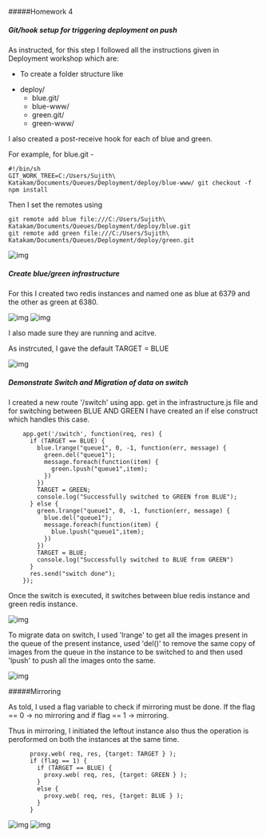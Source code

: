 #####Homework 4

##### Git/hook setup for triggering deployment on push

As instructed, for this step I followed all the instructions given in Deployment workshop which are:
- To create a folder structure like 
* deploy/
  * blue.git/
  * blue-www/
  * green.git/
  * green-www/

I also created a post-receive hook for each of blue and green.

For example, for blue.git -

```
#!/bin/sh
GIT_WORK_TREE=C:/Users/Sujith\ Katakam/Documents/Queues/Deployment/deploy/blue-www/ git checkout -f
npm install
```

Then I set the remotes using

```
git remote add blue file:///C:/Users/Sujith\ Katakam/Documents/Queues/Deployment/deploy/blue.git
git remote add green file:///C:/Users/Sujith\ Katakam/Documents/Queues/Deployment/deploy/green.git
```

![img](/screenshots/2img.jpg)

##### Create blue/green infrastructure

For this I created two redis instances and named one as blue at 6379 and the other as green at 6380.

![img](/screenshots/5img.jpg)
![img](/screenshots/3img.jpg)

I also made sure they are running and acitve.

As instrcuted, I gave the default TARGET = BLUE

![img](/screenshots/4img.jpg)

##### Demonstrate Switch and Migration of data on switch

I created a new route '/switch' using app. get in the infrastructure.js file and for switching between BLUE AND GREEN I have created an if else construct which handles this case.

```
    app.get('/switch', function(req, res) {
      if (TARGET == BLUE) {
        blue.lrange("queue1", 0, -1, function(err, message) {
          green.del("queue1");
          message.foreach(function(item) {
            green.lpush("queue1",item);
          })
        })
        TARGET = GREEN;
        console.log("Successfully switched to GREEN from BLUE");
      } else {
        green.lrange("queue1", 0, -1, function(err, message) {
          blue.del("queue1");
          message.foreach(function(item) {
            blue.lpush("queue1",item);
          })
        })
        TARGET = BLUE;
        console.log("Successfully switched to BLUE from GREEN")
      }
      res.send("switch done");
    });
```
Once the switch is executed, it switches between blue redis instance and green redis instance.

![img](/screenshots/7img.jpg)

To migrate data on switch, I used 'lrange' to get all the images present in the queue of the present instance, used 'del()' to remove the same copy of images from the queue in the instance to be switched to and then used 'lpush' to push all the images onto the same.

![img](/screenshots/6img.jpg)

#####Mirroring

As told, I used a flag variable to check if mirroring must be done. If the flag == 0 -> no mirroring and if flag == 1 -> mirroring.

Thus in mirroring, I initiated the leftout instance also thus the operation is peroformed on both the instances at the same time.

```
      proxy.web( req, res, {target: TARGET } );
      if (flag == 1) {
        if (TARGET == BLUE) {
          proxy.web( req, res, {target: GREEN } );
        }
        else {
          proxy.web( req, res, {target: BLUE } );
        }
      }
```
![img](/screenshots/1img.jpg)
![img](/screenshots/7img.jpg)
